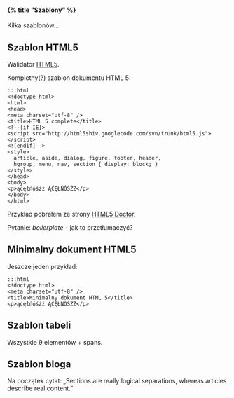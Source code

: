 #### {% title "Szablony" %}

Kilka szablonów…

## Szablon HTML5

Walidator [HTML5](http://validator.whatwg.org/).

Kompletny(?) szablon dokumentu HTML 5:

    :::html
    <!doctype html>
    <html>
    <head>
    <meta charset="utf-8" />
    <title>HTML 5 complete</title>
    <!--[if IE]>
    <script src="http://html5shiv.googlecode.com/svn/trunk/html5.js"></script>
    <![endif]-->
    <style>
      article, aside, dialog, figure, footer, header,
      hgroup, menu, nav, section { display: block; }
    </style>
    </head>
    <body>
    <p>ąćęłńóśźż ĄĆĘŁŃÓŚŹŻ</p>
    </body>
    </html>

Przykład pobrałem ze strony
[HTML5 Doctor](http://html5doctor.com/html-5-boilerplates/).

Pytanie: *boilerplate* – jak to przetłumaczyć?


## Minimalny dokument HTML5

Jeszcze jeden przykład:

    :::html
    <!doctype html>
    <meta charset="utf-8" />
    <title>Minimalny dokument HTML 5</title>
    <p>ąćęłńóśźż ĄĆĘŁŃÓŚŹŻ</p>


## Szablon tabeli

Wszystkie 9 elementów + spans.


## Szablon bloga

Na początek cytat: „Sections are really logical separations, whereas
articles describe real content.”

